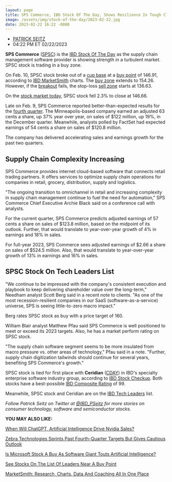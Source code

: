 ```yaml
---
layout: page
title: SPS Commerce, IBD Stock Of The Day, Shows Resilience In Tough Climate
image: /assets/img/stock-of-the-day/2023-02-22.jpg
date: 2023-02-22 16:22 -0800
---
```




* [PATRICK SEITZ](https://www.investors.com/author/seitzp/ "Posts by PATRICK SEITZ")
* 04:22 PM ET 02/22/2023





**SPS Commerce** ([SPSC](https://research.investors.com/quote.aspx?symbol=SPSC)) is the [IBD Stock Of The Day](https://www.investors.com/research/ibd-stock-of-the-day/) as the supply chain management software provider is showing strength in a turbulent market. SPSC stock is trading in a buy zone.




On Feb. 10, SPSC stock broke out of a [cup base](https://www.investors.com/how-to-invest/investors-corner/stock-charts-cup-without-handle-amazingly-easy-to-spot/) at a [buy point](https://www.investors.com/how-to-invest/investors-corner/apple-stock-set-up-proper-buy-point-before-big-rally/) of 146.91, according to [IBD MarketSmith](https://www.investors.com/product/marketsmith/?artProdLink=MarketSmith) charts. The [buy zone](https://www.investors.com/how-to-invest/investors-corner/buy-zone-gives-investors-chance-to-buy-top-stocks-beyond-breakout/) extends to 154.26. However, if the [breakout](https://www.investors.com/how-to-invest/investors-corner/what-is-stock-breakout/) fails, the stop-loss [sell zone](https://www.investors.com/how-to-invest/investors-corner/still-the-no-1-rule-for-stock-investors-always-cut-your-losses-short/) starts at 136.63.


On the [stock market today](https://www.investors.com/news/stock-market-today-stock-market-news/), SPSC stock fell 2.3% to close at 146.66.


Late on Feb. 9, SPS Commerce reported better-than-expected results for the [fourth quarter](https://www.globenewswire.com/news-release/2023/02/09/2605500/12398/en/SPS-Commerce-Reports-Fourth-Quarter-and-Fiscal-Year-2022-Financial-Results.html). The Minneapolis-based company earned an adjusted 63 cents a share, up 37% year over year, on sales of $122 million, up 19%, in the December quarter. Meanwhile, analysts polled by FactSet had expected earnings of 54 cents a share on sales of $120.8 million.


The company has delivered accelerating sales and earnings growth for the past two quarters.


Supply Chain Complexity Increasing
----------------------------------


SPS Commerce provides internet cloud-based software that connects retail trading partners. It offers services to optimize supply chain operations for companies in retail, grocery, distribution, supply and logistics.


"The ongoing transition to omnichannel in retail and increasing complexity in supply chain management continue to fuel the need for automation," SPS Commerce Chief Executive Archie Black said on a conference call with analysts.


For the current quarter, SPS Commerce predicts adjusted earnings of 57 cents a share on sales of $123.8 million, based on the midpoint of its outlook. Further, that would translate to year-over-year growth of 4% in earnings and 18% in sales.


For full-year 2023, SPS Commerce sees adjusted earnings of $2.66 a share on sales of $524.5 million. Also, that would translate to year-over-year growth of 13% in earnings and 16% in sales.


SPSC Stock On Tech Leaders List
-------------------------------


"We continue to be impressed with the company's consistent execution and playbook to keep delivering shareholder value over the long-term," Needham analyst Scott Berg said in a recent note to clients. "As one of the most recession-resilient companies in our SaaS (software-as-a-service) universe, SPS is seeing little-to-zero macro impact."


Berg rates SPSC stock as buy with a price target of 160.


William Blair analyst Matthew Pfau said SPS Commerce is well positioned to meet or exceed its 2023 targets. Also, he has a market perform rating on SPSC stock.


"The supply chain software segment seems to be more insulated from macro pressure vs. other areas of technology," Pfau said in a note. "Further, supply chain digitization tailwinds should continue for several years, benefiting SPS Commerce's growth."


SPSC stock is tied for first place with **Ceridian** ([CDAY](https://research.investors.com/quote.aspx?symbol=CDAY)) in IBD's specialty enterprise software industry group, according to [IBD Stock Checkup](https://research.investors.com/stock-checkup/nasdaq-sps-commerce-spsc.aspx). Both stocks have a best-possible [IBD Composite Rating](https://www.investors.com/how-to-invest/investors-corner/how-to-research-growth-stocks/) of 99.


Meanwhile, SPSC stock and Ceridian are on the [IBD Tech Leaders](https://www.investors.com/data-tables/ibd-tech-leaders-feb-21-2023/) list.



*Follow Patrick Seitz on Twitter at [@IBD\_PSeitz](https://twitter.com/IBD_PSeitz) for more stories on consumer technology, software and semiconductor stocks.*


**YOU MAY ALSO LIKE:**


[When Will ChatGPT, Artificial Intelligence Drive Nvidia Sales?](https://www.investors.com/news/technology/nvidia-stock-when-will-chatgpt-ai-drive-sales/)


[Zebra Technologies Sprints Past Fourth-Quarter Targets But Gives Cautious Outlook](https://www.investors.com/news/technology/zbra-stock-zebra-technologies-sprints-past-q4-targets/)


[Is Microsoft Stock A Buy As Software Giant Touts Artificial Intelligence?](https://www.investors.com/research/microsoft-stock-buy-now/)


[See Stocks On The List Of Leaders Near A Buy Point](https://www.investors.com/product/leaderboard/?artProdLink=Leaderboard)


[MarketSmith: Research, Charts, Data And Coaching All In One Place](https://www.investors.com/product/marketsmith/?artProdLink=MarketSmith)




